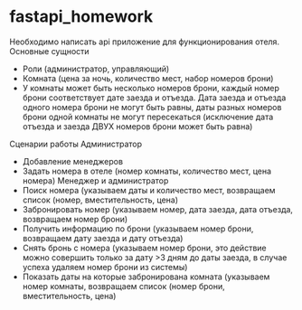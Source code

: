 # fastapi_homework

Необходимо написать api приложение для функционирования отеля. Основные сущности
- Роли (администратор, управляющий)
- Комната (цена за ночь, количество мест, набор номеров брони)
- У комнаты может быть несколько номеров брони, каждый номер брони соответствует дате заезда и отъезда. Дата заезда и отъезда одного номера брони не могут быть равны, даты разных номеров брони одной комнаты не могут пересекаться (исключение дата отъезда и заезда ДВУХ номеров брони может быть равна)


Сценарии работы
Администратор
- Добавление менеджеров
- Задать номера в отеле (номер комнаты, количество мест, цена номера)
Менеджер и администратор
- Поиск номера (указываем даты и количество мест, возвращаем список (номер, вместительность, цена)
- Забронировать номер (указываем номер, дата заезда, дата отъезда, возвращаем номер брони)
- Получить информацию по брони (указываем номер брони, возвращаем дату заезда и дату отъезда)
- Снять бронь с номера (указываем номер брони, это действие можно совершить только за дату >3 дням до даты заезда, в случае успеха удаляем номер брони из системы)
- Показать даты на которые забронирована комната (указываем номер комнаты, возвращаем список (номер брони, вместительность, цена)
